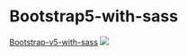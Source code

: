 # Bootstrap5-with-sass
<a href="http://127.0.0.1:5500/bootstrap5-by-patric/index.html">Bootstrap-v5-with-sass</a>
![](https://user-images.githubusercontent.com/68815149/134805396-168759e3-4276-452c-aa9d-4de78980a872.png)
